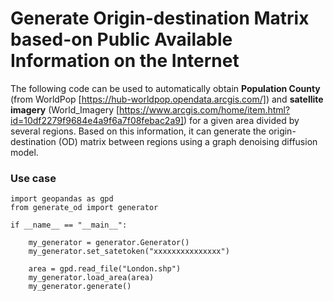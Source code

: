 # Generate Origin-destination Matrix based-on Public Available Information on the Internet
The following code can be used to automatically obtain **Population County** (from WorldPop [https://hub-worldpop.opendata.arcgis.com/]) and **satellite imagery** (World_Imagery [https://www.arcgis.com/home/item.html?id=10df2279f9684e4a9f6a7f08febac2a9]) for a given area divided by several regions. Based on this information, it can generate the origin-destination (OD) matrix between regions using a graph denoising diffusion model.

### Use case

    import geopandas as gpd
    from generate_od import generator
    
    if __name__ == "__main__":
    
        my_generator = generator.Generator()
        my_generator.set_satetoken("xxxxxxxxxxxxxxx")
    
        area = gpd.read_file("London.shp")
        my_generator.load_area(area)
        my_generator.generate()

